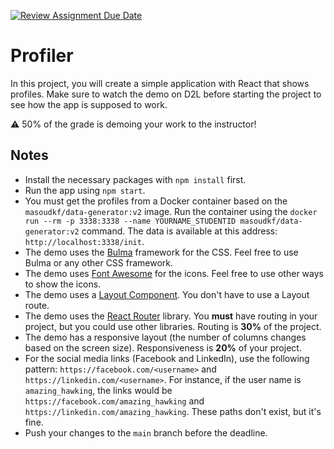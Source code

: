 [![Review Assignment Due Date](https://classroom.github.com/assets/deadline-readme-button-24ddc0f5d75046c5622901739e7c5dd533143b0c8e959d652212380cedb1ea36.svg)](https://classroom.github.com/a/WwLezRPt)
# Profiler
In this project, you will create a simple application with React that shows profiles. Make sure to watch the demo on D2L before starting the project to see how the app is supposed to work.

:warning: 50% of the grade is demoing your work to the instructor!

## Notes
- Install the necessary packages with `npm install` first.
- Run the app using `npm start`.
- You must get the profiles from a Docker container based on the `masoudkf/data-generator:v2` image. Run the container using the `docker run --rm -p 3338:3338 --name YOURNAME_STUDENTID masoudkf/data-generator:v2` command. The data is available at this address: `http://localhost:3338/init`.
- The demo uses the [Bulma](https://bulma.io) framework for the CSS. Feel free to use Bulma or any other CSS framework.
- The demo uses [Font Awesome](https://fontawesome.com/) for the icons. Feel free to use other ways to show the icons.
- The demo uses a [Layout Component](https://masoudkarimif.github.io/posts/react-101/#the-layout-route). You don't have to use a Layout route.
- The demo uses the [React Router](https://masoudkarimif.github.io/posts/react-101/#react-router) library. You **must** have routing in your project, but you could use other libraries. Routing is **30%** of the project.
- The demo has a responsive layout (the number of columns changes based on the screen size). Responsiveness is **20%** of your project.
- For the social media links (Facebook and LinkedIn), use the following pattern: `https://facebook.com/<username>` and `https://linkedin.com/<username>`. For instance, if the user name is `amazing_hawking`, the links would be `https://facebook.com/amazing_hawking` and `https://linkedin.com/amazing_hawking`. These paths don't exist, but it's fine.
- Push your changes to the `main` branch before the deadline.
